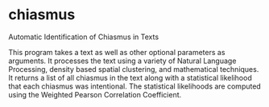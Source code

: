 # chiasmus
Automatic Identification of Chiasmus in Texts

This program takes a text as well as other optional parameters as arguments. It processes the text using a variety of Natural Language Processing, density based spatial clustering, and mathematical techniques. It returns a list of all chiasmus in the text along with a statistical likelihood that each chiasmus was intentional. The statistical likelihoods are computed using the Weighted Pearson Correlation Coefficient.